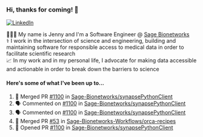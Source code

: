 ### Hi, thanks for coming! 👋
[![LinkedIn](https://img.shields.io/badge/-Jenny_V._Medina-0A66C2?style=flat-square?&logo=LinkedIn&logoColor=white)](https://www.linkedin.com/in/jenny-v-medina-a53a0332/)

👩🏻‍💻 My name is Jenny and I'm a Software Engineer @ [Sage Bionetworks](https://sagebionetworks.org/)\
⚕️ I work in the intersection of science and engineering, building and maintaining software for responsible access to medical data in order to facilitate scientific research\
📈 In my work and in my personal life, I advocate for making data accessible and actionable in order to break down the barriers to science

#### Here's some of what I've been up to...

<!--START_SECTION:activity-->
1. 🎉 Merged PR [#1100](https://github.com/Sage-Bionetworks/synapsePythonClient/pull/1100) in [Sage-Bionetworks/synapsePythonClient](https://github.com/Sage-Bionetworks/synapsePythonClient)
2. 🗣 Commented on [#1100](https://github.com/Sage-Bionetworks/synapsePythonClient/pull/1100#issuecomment-2138103409) in [Sage-Bionetworks/synapsePythonClient](https://github.com/Sage-Bionetworks/synapsePythonClient)
3. 🗣 Commented on [#1100](https://github.com/Sage-Bionetworks/synapsePythonClient/pull/1100#issuecomment-2138078685) in [Sage-Bionetworks/synapsePythonClient](https://github.com/Sage-Bionetworks/synapsePythonClient)
4. 🎉 Merged PR [#53](https://github.com/Sage-Bionetworks-Workflows/orca-recipes/pull/53) in [Sage-Bionetworks-Workflows/orca-recipes](https://github.com/Sage-Bionetworks-Workflows/orca-recipes)
5. 💪 Opened PR [#1100](https://github.com/Sage-Bionetworks/synapsePythonClient/pull/1100) in [Sage-Bionetworks/synapsePythonClient](https://github.com/Sage-Bionetworks/synapsePythonClient)
<!--END_SECTION:activity-->
